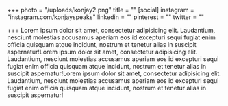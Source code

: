 +++
photo = "/uploads/konjay2.png"
title = ""
[social]
instagram = "instagram.com/konjayspeaks"
linkedin = ""
pinterest = ""
twitter = ""

+++
Lorem ipsum dolor sit amet, consectetur adipisicing elit. Laudantium, nesciunt molestias accusamus aperiam eos id excepturi sequi fugiat enim officia quisquam atque incidunt, nostrum et tenetur alias in suscipit aspernatur!Lorem ipsum dolor sit amet, consectetur adipisicing elit. Laudantium, nesciunt molestias accusamus aperiam eos id excepturi sequi fugiat enim officia quisquam atque incidunt, nostrum et tenetur alias in suscipit aspernatur!Lorem ipsum dolor sit amet, consectetur adipisicing elit. Laudantium, nesciunt molestias accusamus aperiam eos id excepturi sequi fugiat enim officia quisquam atque incidunt, nostrum et tenetur alias in suscipit aspernatur!